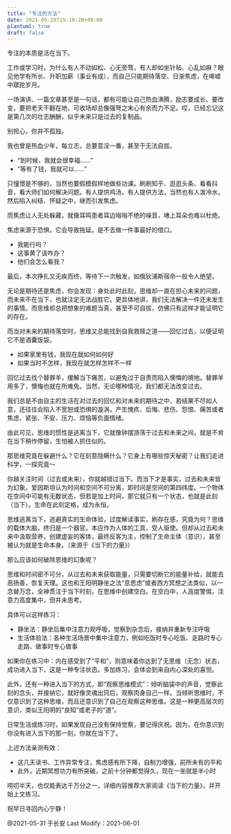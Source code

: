 ```yaml
---
title: "专注的方法"
date: 2021-05-26T15:10:20+08:00
plantuml: true
draft: false
---
```


专注的本质是活在当下。

工作或学习时，为什么有人不动如松、心无旁骛，有人却如坐针毡、心乱如麻？眼见他学有所长、升职加薪（事业有成），而自己只能期待落空、日渐焦虑，在唏嘘中蹉跎岁月。

一场演讲、一篇文章甚至是一句话，都有可能让自己热血沸腾，励志要成长、要改变，要把老天干翻在地，可收场却总像强弩之末心有余而力不足。哎，已经忘记这是第几次的壮志酬酬，似乎未来只是过去的复制品。

别担心，你并不孤独。

我也曾是热血少年，每立志，总要意淫一番，甚至于无法自拔。

- “到时候，我就会很幸福……”
- “等有了钱，我就可以……”

只憧憬是不够的，当然也要假模假样地做些功课。刷刷知乎、逛逛头条、看看抖音，看大师们如何解决问题。有人提供鸡汤，有人提供方法，当然也有人泼冷水，然后陷入纠结、怀疑之中，继而引发焦虑。

而焦虑让人无处躲藏，就像耳鸣患者耳边嗡嗡不绝的噪音，堵上耳朵也难以杜绝。

焦虑来源于恐惧，它会导致拖延，是不去做一件事最好的借口。

- 我能行吗？
- 这事黄了该咋办？
- 他们会怎么看我？

最后，本次挣扎又无疾而终，等待下一次触发，如俄狄浦斯宿命一般令人绝望。

无论是期待还是焦虑，你会发现：身处此时此刻，思维却一直在担心未来的问题，而未来不在当下，也就注定无法战胜它。更具体地讲，我们无法解决一件还未发生的事情。而思维却总把想象的难题当真，甚至不可自拔，仿佛只有这样才能证明它的存在。

而当对未来的期待落空时，思维又总能找到自我救赎之道——回忆过去，以便证明它不是酒囊饭袋。

- 如果家里有钱，我现在就如何如何好
- 如果当时不怎样，我现在就怎样怎样不一样

回忆过去找个替罪羊，缓解当下痛苦，以避免过于自责而陷入懊悔的境地。替罪羊用多了，懊悔也就在所难免。当然，无论哪种情况，我们都无法改变过去。

我们总是不由自主的生活在对过去的回忆和对未来的期待之中，若结果不尽如人意，还往往会陷入不宽恕或恐惧的漩涡，产生愧疚、后悔、悲伤、怨恨、痛苦或者焦虑、紧张、不安、压力、烦恼等负面情绪。

由此可见，思维的惯性是逃离当下，它就像钟摆游荡于过去和未来之间，就是不肯在当下稍作停留，生怕被人抓住似的。

那思维究竟在躲避什么？它在刻意隐瞒什么？它身上有哪些惊天秘密？让我们走进科学，一探究竟～

你越关注时间（过去或未来），你就越错过当下。而当下才是事实，过去和未来皆为幻象。爱因斯坦认为时间和空间不可分离，即时间是空间的第四纬度。一个物体在空间中可能有无数状态，但若是加上时间，那它就只有一个状态，也就是此刻（当下）。生命在此刻定格，成为永恒。

思维逃离当下，逃避真实的生命体验，过度解读事实，刷存在感，究竟为何？思维的载体大脑，终归是一个器官。本应作为人体的工具，受人驱使。但却从过去和未来中汲取营养，创建虚妄的客体，最终反客为主，控制了生命主体（意识），甚至被认为就是生命本身。（来源于《当下的力量》）

那么应该如何破除思维的幻象呢？

思维和时间密不可分，从过去和未来获取能量，只需要切断它的能量补给，就能去恶扬善，恢复天理。这也和王阳明静坐之法“息思虑”或者西方冥想之法类似，以一念替万念，全神贯注于当下时刻，在思维中创建空白。在空白中，人高度警惕，注意力高度集中，但并未思考。

具体可以这样练习：

- 静坐法：静坐后集中注意力观呼吸，觉察到杂念后，接纳并重新专注呼吸
- 生活体验法：各种生活场景中集中注意力，例如吃饭时专心吃饭、走路时专心走路、做事时专心做事

如果你在练习中：内在感受到了“平和”，则意味着你达到了无思维（无念）状态，成功进入当下，这是一种专注状态。多加练习，会体会到来自内心深处的喜悦。

此外，还有一种进入当下的方式，即“观察思维模式”：倾听脑袋中的声音，觉察此刻的念头，并接纳它，就好像灵魂出窍后，观察肉身自己一样。当倾听思维时，不仅意识到了这种思维，而且还意识到了自己在观察这种思维。这是一种更高层次的意识，类似王阳明的“良知”或老子的“道”。

日常生活或练习时，如果发现自己没有保持觉察，要记得庆祝。因为，在你意识到你没有进入当下的那一刻，你就在当下了。

上述方法亲测有效：

- 这几天读书、工作异常专注，焦虑感有所下降，自制力增强，前所未有的平和
- 此外，近期冥想功力有所突破，之前十分钟都觉得久，现在一坐就是半小时

唠叨半天，也仅能表达千万分之一，详细内容推荐大家阅读《当下的力量》，并开始上文练习。

祝早日寻回内心宁静！

@2021-05-31 于长安 Last Modify：2021-06-01
